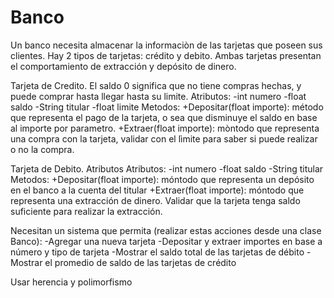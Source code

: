 # Banco
Un banco necesita almacenar la informaciòn de las tarjetas que poseen sus clientes. 
Hay 2 tipos de tarjetas: crédito y debito. 
Ambas tarjetas presentan el comportamiento de extracción y depósito de dinero.

Tarjeta de Credito. El saldo 0 significa que no tiene compras hechas, y puede comprar hasta llegar hasta su limite.
Atributos:
-int numero
-float saldo
-String titular
-float limite
Metodos:
+Depositar(float importe): método que representa el pago de la tarjeta, o sea que disminuye el saldo en base al importe por parametro.
+Extraer(float importe): mòntodo que representa una compra con la tarjeta, validar con el lìmite para saber si puede realizar o no la compra.

Tarjeta de Debito. Atributos
Atributos: 
-int numero
-float saldo
-String titular
Metodos:
+Depositar(float importe): móntodo que representa un depósito en el banco a la cuenta del titular
+Extraer(float importe): móntodo que representa una extracción de dinero. 
    Validar que la tarjeta tenga saldo suficiente para realizar la extracción.



Necesitan un sistema que permita (realizar estas acciones desde una clase Banco):
-Agregar una nueva tarjeta
-Depositar y extraer importes en base a número y tipo de tarjeta
-Mostrar el saldo total de las tarjetas de débito
-Mostrar el promedio de saldo de las tarjetas de crédito

Usar herencia y polimorfismo

